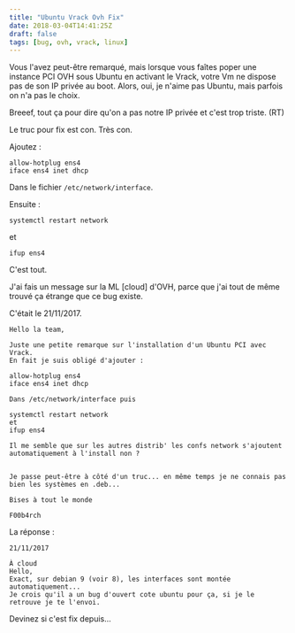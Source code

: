 ```yaml
---
title: "Ubuntu Vrack Ovh Fix"
date: 2018-03-04T14:41:25Z
draft: false
tags: [bug, ovh, vrack, linux]
---
```


Vous l'avez peut-être remarqué, mais lorsque vous faîtes poper une instance PCI OVH sous Ubuntu en activant le Vrack, votre Vm ne dispose pas de son IP privée au boot.
Alors, oui, je n'aime pas Ubuntu, mais parfois on n'a pas le choix.

Breeef, tout ça pour dire qu'on a pas notre IP privée et c'est trop triste. (RT)

Le truc pour fix est con.
Très con.

Ajoutez :
```
allow-hotplug ens4
iface ens4 inet dhcp
```
Dans le fichier `/etc/network/interface`.

Ensuite :
```
systemctl restart network
```
et
```
ifup ens4
```

C'est tout.

J'ai fais un message sur la ML [cloud] d'OVH, parce que j'ai tout de même trouvé ça étrange que ce bug existe.

C'était le 21/11/2017.

```
Hello la team,

Juste une petite remarque sur l'installation d'un Ubuntu PCI avec Vrack.
En fait je suis obligé d'ajouter :

allow-hotplug ens4
iface ens4 inet dhcp

Dans /etc/network/interface puis

systemctl restart network
et
ifup ens4

Il me semble que sur les autres distrib' les confs network s'ajoutent automatiquement à l'install non ?


Je passe peut-être à côté d'un truc... en même temps je ne connais pas bien les systèmes en .deb...

Bises à tout le monde

F00b4rch
```

La réponse : 
```
21/11/2017
	
À cloud
Hello,
Exact, sur debian 9 (voir 8), les interfaces sont montée automatiquement...
Je crois qu'il a un bug d'ouvert cote ubuntu pour ça, si je le retrouve je te l'envoi.
```

Devinez si c'est fix depuis…
